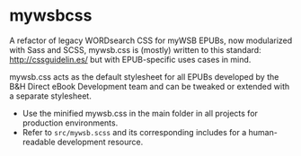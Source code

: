 # mywsbcss

A refactor of legacy WORDsearch CSS for myWSB EPUBs, now modularized with Sass and SCSS, mywsb.css is (mostly) written to this standard: http://cssguidelin.es/ but with EPUB-specific uses cases in mind.

mywsb.css acts as the default stylesheet for all EPUBs developed by the B&H Direct eBook Development team and can be tweaked or extended with a separate stylesheet.

* Use the minified mywsb.css in the main folder in all projects for production environments.
* Refer to `src/mywsb.scss` and its corresponding includes for a human-readable development resource.
